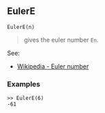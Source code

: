 ## EulerE

``` 
EulerE(n)
``` 
> gives the euler number `En`.

See:

* [Wikipedia - Euler number](http://en.wikipedia.org/wiki/Euler_number)

### Examples
```
>> EulerE(6)
-61
```
 
 